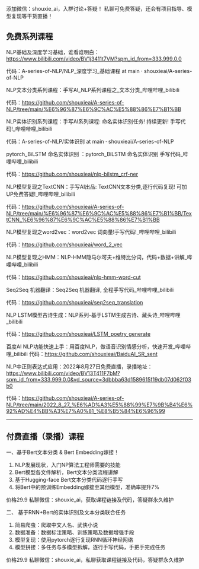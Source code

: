 添加微信：shouxie_ai，入群讨论+答疑！
私聊可免费答疑，还会有项目指导、模型复现等干货直播！

## 免费系列课程
NLP基础及深度学习基础，谁看谁明白：https://www.bilibili.com/video/BV1j3411t7VM?spm_id_from=333.999.0.0

代码：A-series-of-NLP/NLP_深度学习_基础课程 at main · shouxieai/A-series-of-NLP


NLP文本分类系列课程：手写AI_NLP系列课程之_文本分类_哔哩哔哩_bilibili

代码：https://github.com/shouxieai/A-series-of-NLP/tree/main/%E6%96%87%E6%9C%AC%E5%88%86%E7%B1%BB


NLP实体识别系列课程：手写AI系列课程: 命名实体识别任务! 持续更新! 手写代码!_哔哩哔哩_bilibili

代码：A-series-of-NLP/实体识别 at main · shouxieai/A-series-of-NLP


pytorch_BiLSTM 命名实体识别 ：pytorch_BiLSTM 命名实体识别 手写代码_哔哩哔哩_bilibili

代码：https://github.com/shouxieai/nlp-bilstm_crf-ner


NLP模型复现之TextCNN：手写AI出品: TextCNN文本分类,逐行代码复现! 可加UP免费答疑!_哔哩哔哩_bilibili

代码：https://github.com/shouxieai/A-series-of-NLP/tree/main/%E6%96%87%E6%9C%AC%E5%88%86%E7%B1%BB/TextCNN_%E6%96%87%E6%9C%AC%E5%88%86%E7%B1%BB


NLP模型复现之word2vec：word2vec 词向量!手写代码!_哔哩哔哩_bilibili

代码：https://github.com/shouxieai/word_2_vec


NLP模型复现之HMM：NLP-HMM隐马尔可夫+维特比分词，代码+数据+讲解_哔哩哔哩_bilibili

代码：https://github.com/shouxieai/nlp-hmm-word-cut


Seq2Seq 机器翻译：Seq2Seq 机器翻译, 全程手写代码_哔哩哔哩_bilibili

代码：https://github.com/shouxieai/seq2seq_translation


NLP LSTM模型古诗生成：NLP系列-基于LSTM生成古诗、藏头诗_哔哩哔哩_bilibili

代码：https://github.com/shouxieai/LSTM_poetry_generate


百度AI NLP功能快速上手：用百度NLP，做语音识别情感分析，快速开发_哔哩哔哩_bilibili
代码：https://github.com/shouxieai/BaiduAI_SR_sent


NLP中正则表达式应用：2022年8月27日免费直播，录播地址：https://www.bilibili.com/video/BV13T411F7bM?spm_id_from=333.999.0.0&vd_source=3dbbba63d1589615f19db07d062f03b0

代码：https://github.com/shouxieai/A-series-of-NLP/tree/main/2022_8_27_%E6%AD%A3%E5%88%99%E7%9B%B4%E6%92%AD%E4%BB%A3%E7%A0%81_%E8%B5%84%E6%96%99


------------------------------------
## 付费直播（录播）课程
一、基于Bert文本分类 & Bert Embedding嫁接！
1. NLP发展现状，入门NP算法工程师需要的技能
2. Bert模型各文件解析，Bert文本分类流程讲解
3. 基于Hugging-face Bert文本分类代码逐行手写
4. 将Bert中的预训练Embedding嫁接至其他模型，准确率提升7%

价格29.9  私聊微信：shouxie_ai，获取课程链接及代码，答疑群永久维护

 
 
二、 基于RNN+Bert的实体识别及文本分类联合任务
1. 简易爬虫：爬取中文人名、武侠小说
2. 数据准备：数据标注策略、训练策略及数据增强手段
2. 模型复现：使用pytorch逐行复现RNN循环神经网络
3. 模型拼接：多任务与多模型拆解，逐行手写代码，手把手完成任务

价格29.9  私聊微信：shouxie_ai，私聊获取课程链接及代码，答疑群永久维护

 
 
